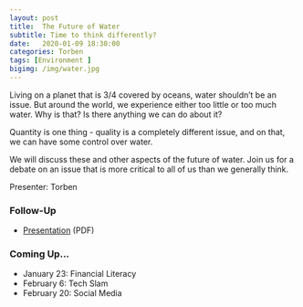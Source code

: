 ```yaml
---
layout: post
title:  The Future of Water
subtitle: Time to think differently?
date:   2020-01-09 18:30:00
categories: Torben
tags: [Environment ]
bigimg: /img/water.jpg
---
```


Living on a planet that is 3/4 covered by oceans, water shouldn’t be an issue. But around the world, we experience either too little or too much water. Why is that? Is there anything we can do about it? 

Quantity is one thing - quality is a completely different issue, and on that, we can have some control over water.

We will discuss these and other aspects of the future of water.  Join us for a debate on an issue that is more critical to all of us than we generally think.

Presenter: Torben

### Follow-Up

* [Presentation](/assets/present/2020/future_of_water.pdf) (PDF)


### Coming Up...

* January 23: Financial Literacy
* February 6: Tech Slam
* February 20: Social Media
